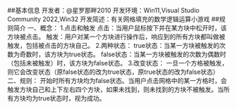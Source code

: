 ##基本信息
开发者：@星罗那畔2010
开发环境：Win11,Visual Studio Community 2022,Win32
开发简述：有关网格填充的数学逻辑运算小游戏
##规则简介
一、概念：
1.点击和触发
    点击：当用户鼠标按下并在某方块中松开时，该方块被点击。
    触发：用户对某一个方块进行操作后，响应到的所有方块都叫做被触发，包括被点击的方块自己。
2.两种状态：
    true状态：当某一方块被触发的次数为奇数时，该方块为true状态。
    false状态：当某一方块被触发的次数为偶数时（包括未被触发）时，该方块为false状态。
3.改变状态：
    一旦一个方格被触发，则它会改变状态（原false状态的改为true状态，原true状态的改为false状态）
二、规则：
    开始时所有方块均为false状态。当用户点击网格中的某一方格时，会触发方块自己和上下左右四个方块，如果未找到，则未找到的方块不被触发。当所有方块均为true状态时，视为成功。
